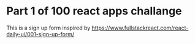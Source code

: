 # Part 1 of 100 react apps challange

This is a sign up form inspired by
<https://www.fullstackreact.com/react-daily-ui/001-sign-up-form/>
